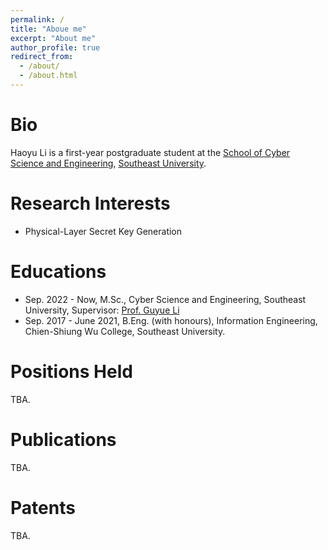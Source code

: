 ```yaml
---
permalink: /
title: "Aboue me"
excerpt: "About me"
author_profile: true
redirect_from: 
  - /about/
  - /about.html
---
```


# Bio
Haoyu Li is a first-year postgraduate student at the [School of Cyber Science and Engineering](https://cyber.seu.edu.cn), [Southeast University](https://www.seu.edu.cn/).

# Research Interests
* Physical-Layer Secret Key Generation

# Educations
* Sep. 2022 - Now, M.Sc., Cyber Science and Engineering, Southeast University, Supervisor: [Prof. Guyue Li](https://cyber.seu.edu.cn/_s303/lgy1/list.psp)
* Sep. 2017 - June 2021, B.Eng. (with honours), Information Engineering, Chien-Shiung Wu College, Southeast University.

# Positions Held
TBA.

# Publications
TBA.

# Patents
TBA.


